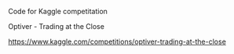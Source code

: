 Code for Kaggle competitation 

Optiver - Trading at the Close

https://www.kaggle.com/competitions/optiver-trading-at-the-close